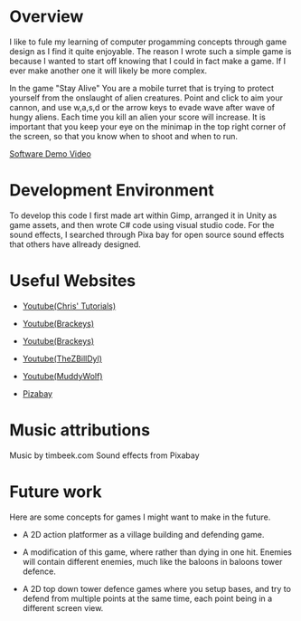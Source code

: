 # Overview

I like to fule my learning of computer progamming concepts through game design as I find it quite enjoyable. The reason I wrote such a simple game is because I wanted to start off knowing that I could in fact make a game. If I ever make another one it will likely be more complex. 

In the game "Stay Alive" You are a mobile turret that is trying to protect yourself from the onslaught of alien creatures. Point and click to aim your cannon, and use w,a,s,d or the arrow keys to evade wave after wave of hungy aliens. Each time you kill an alien your score will increase. It is important that you keep your eye on the minimap in the top right corner of the screen, so that you know when to shoot and when to run. 

[Software Demo Video](https://youtu.be/JVumE5USLXA)

# Development Environment

To develop this code I first made art within Gimp, arranged it in Unity as game assets, and then wrote C# code using visual studio code. For the sound effects, I searched through Pixa bay for open source sound effects that others have allready designed. 

# Useful Websites


* [Youtube(Chris' Tutorials)](https://www.youtube.com/watch?v=7iYWpzL9GkM&ab_channel=Chris%27Tutorials)
* [Youtube(Brackeys)](https://www.youtube.com/watch?v=whzomFgjT50&ab_channel=Brackeys)
* [Youtube(Brackeys)](https://www.youtube.com/watch?v=LNLVOjbrQj4&ab_channel=Brackeys)
* [Youtube(TheZBillDyl)](https://www.youtube.com/watch?v=LFe017d-S58)
* [Youtube(MuddyWolf)](https://www.youtube.com/watch?v=2PfJZtnfc_Q&ab_channel=MuddyWolf)

* [Pizabay](https://pixabay.com/sound-effects/search/gunshot/)


# Music attributions

Music by timbeek.com
Sound effects from Pixabay

# Future work

Here are some concepts for games I might want to make in the future. 

* A 2D action platformer as a village building and defending game. 

* A modification of this game, where rather than dying in one hit. Enemies will contain different enemies, much like the baloons in baloons tower defence. 

* A 2D top down tower defence games where you setup bases, and try to defend from multiple points at the same time, each point being in a different screen view. 